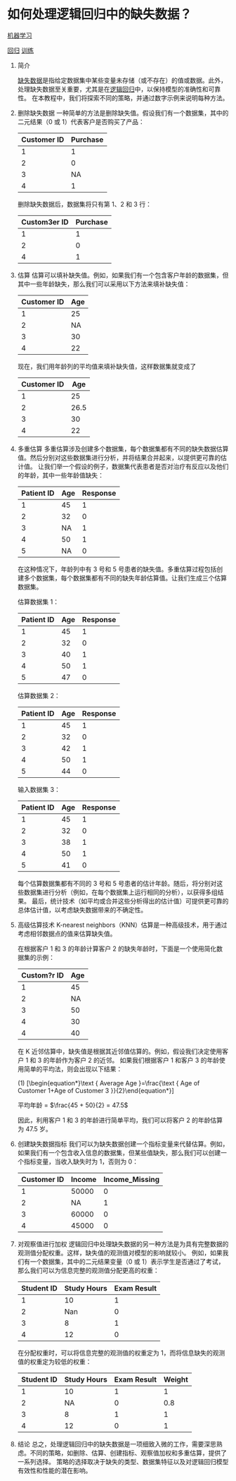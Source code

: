 # 如何处理逻辑回归中的缺失数据？

[机器学习](README-zh.md)

[回归](https://www.baeldung.com/cs/tag/regression) [训练](https://www.baeldung.com/cs/tag/training)

1. 简介

    [缺失数据](https://www.baeldung.com/cs/missing-vs-sparse-data)是指给定数据集中某些变量未存储（或不存在）的值或数据。此外，处理缺失数据至关重要，尤其是在[逻辑回归](https://www.baeldung.com/cs/gradient-descent-logistic-regression)中，以保持模型的准确性和可靠性。
    在本教程中，我们将探索不同的策略，并通过数字示例来说明每种方法。

2. 删除缺失数据
    一种简单的方法是删除缺失值。假设我们有一个数据集，其中的二元结果（0 或 1）代表客户是否购买了产品：

    | Customer ID | Purchase |
    |-------------|----------|
    | 1           | 1        |
    | 2           | 0        |
    | 3           | NA       |
    | 4           | 1        |

    删除缺失数据后，数据集将只有第 1、2 和 3 行：

    | Custom3er ID | Purchase |
    |-------------|----------|
    | 1           | 1        |
    | 2           | 0        |
    | 4           | 1        |

3. 估算
    估算可以填补缺失值。例如，如果我们有一个包含客户年龄的数据集，但其中一些年龄缺失，那么我们可以采用以下方法来填补缺失值：

    | Customer ID | Age |
    |-------------|-----|
    | 1           | 25  |
    | 2           | NA  |
    | 3           | 30  |
    | 4           | 22  |

    现在，我们用年龄列的平均值来填补缺失值，这样数据集就变成了

    | Customer ID | Age |
    |-------------|-----|
    | 1           | 25  |
    | 2           | 26.5  |
    | 3           | 30  |
    | 4           | 22  |

4. 多重估算
    多重估算涉及创建多个数据集，每个数据集都有不同的缺失数据估算值。然后分别对这些数据集进行分析，并将结果合并起来，以提供更可靠的估计值。
    让我们举一个假设的例子，数据集代表患者是否对治疗有反应以及他们的年龄，其中一些年龄值缺失：

    | Patient ID | Age | Response |
    |------------|-----|----------|
    | 1          | 45  | 1        |
    | 2          | 32  | 0        |
    | 3          | NA  | 1        |
    | 4          | 50  | 1        |
    | 5          | NA  | 0        |

    在这种情况下，年龄列中有 3 号和 5 号患者的缺失值。多重估算过程包括创建多个数据集，每个数据集都有不同的缺失年龄估算值。让我们生成三个估算数据集。

    估算数据集 1：

    | Patient ID | Age | Response |
    |------------|-----|----------|
    | 1          | 45  | 1        |
    | 2          | 32  | 0        |
    | 3          | 40  | 1        |
    | 4          | 50  | 1        |
    | 5          | 47  | 0        |

    估算数据集 2：

    | Patient ID | Age | Response |
    |------------|-----|----------|
    | 1          | 45  | 1        |
    | 2          | 32  | 0        |
    | 3          | 42  | 1        |
    | 4          | 50  | 1        |
    | 5          | 44  | 0        |

    输入数据集 3：

    | Patient ID | Age | Response |
    |------------|-----|----------|
    | 1          | 45  | 1        |
    | 2          | 32  | 0        |
    | 3          | 38  | 1        |
    | 4          | 50  | 1        |
    | 5          | 41  | 0        |

    每个估算数据集都有不同的 3 号和 5 号患者的估计年龄。随后，将分别对这些数据集进行分析（例如，在每个数据集上运行相同的分析），以获得多组结果。
    最后，统计技术（如平均或合并这些分析得出的估计值）可提供更可靠的总体估计值，以考虑缺失数据带来的不确定性。
5. 高级估算技术
    K-nearest neighbors（KNN）估算是一种高级技术，用于通过考虑相邻数据点的值来估算缺失值。

    在根据客户 1 和 3 的年龄计算客户 2 的缺失年龄时，下面是一个使用简化数据集的示例：

    | Custom?r ID | Age |
    |-------------|-----|
    | 1           | 45  |
    | 2           | NA  |
    | 3           | 50  |
    | 4           | 30  |
    | 4           | 40  |

    在 K 近邻估算中，缺失值是根据其近邻值估算的。例如，假设我们决定使用客户 1 和 3 的年龄作为客户 2 的近邻。
    如果我们根据客户 1 和客户 3 的年龄使用简单的平均法，则会出现以下结果：

    (1)  \[\begin{equation*}\text { Average Age }=\frac{\text { Age of Customer 1+Age of Customer 3 }}{2}\end{equation*}\]

    平均年龄 = $\frac{45 + 50}{2} = 47.5$

    因此，利用客户 1 和 3 的年龄进行简单平均，我们可以将客户 2 的年龄估算为 47.5 岁。

6. 创建缺失数据指标
    我们可以为缺失数据创建一个指标变量来代替估算。例如，如果我们有一个包含收入信息的数据集，但某些值缺失，那么我们可以创建一个指标变量，当收入缺失时为 1，否则为 0：

    | Customer ID | Income | Income_Missing |
    |-------------|--------|----------------|
    | 1           | 50000  | 0              |
    | 2           | NA     | 1              |
    | 3           | 60000  | 0              |
    | 4           | 45000  | 0              |

7. 对观察值进行加权
    逻辑回归中处理缺失数据的另一种方法是为具有完整数据的观测值分配权重。这样，缺失值的观测值对模型的影响就较小。
    例如，如果我们有一个数据集，其中的二元结果变量（0 或 1）表示学生是否通过了考试，那么我们可以为信息完整的观测值分配更高的权重：

    | Student ID | Study Hours | Exam Result |
    |------------|-------------|-------------|
    | 1          | 10          | 1           |
    | 2          | Nan         | 0           |
    | 3          | 8           | 1           |
    | 4          | 12          | 0           |

    在分配权重时，可以将信息完整的观测值的权重定为 1，而将信息缺失的观测值的权重定为较低的权重：

    | Student ID | Study Hours | Exam Result | Weight |
    |------------|-------------|-------------|--------|
    | 1          | 10          | 1           | 1      |
    | 2          | NA          | 0           | 0.8    |
    | 3          | 8           | 1           | 1      |
    | 4          | 12          | 0           | 1      |

8. 结论
    总之，处理逻辑回归中的缺失数据是一项细致入微的工作，需要深思熟虑。不同的策略，如删除、估算、创建指标、观察值加权和多重估算，提供了一系列选择。
    策略的选择取决于缺失的类型、数据集特征以及对逻辑回归模型有效性和性能的潜在影响。
